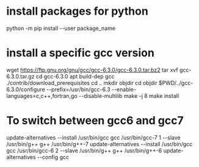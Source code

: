 # install packages for python
python -m pip install --user package_name

# install a specific gcc version
wget https://ftp.gnu.org/gnu/gcc/gcc-6.3.0/gcc-6.3.0.tar.bz2
tar xvf gcc-6.3.0.tar.gz
cd gcc-6.3.0
apt build-dep gcc
./contrib/download_prerequisites
cd ..
mkdir objdir
cd objdir
$PWD/../gcc-6.3.0/configure --prefix=/usr/bin/gcc-6.3 --enable-languages=c,c++,fortran,go --disable-multilib
make -j 8
make install

# To switch between gcc6 and gcc7
update-alternatives --install /usr/bin/gcc gcc /usr/bin/gcc-7 1 --slave /usr/bin/g++ g++ /usr/bin/g++-7
update-alternatives --install /usr/bin/gcc gcc /usr/bin/gcc-6 2 --slave /usr/bin/g++ g++ /usr/bin/g++-6
update-alternatives --config gcc
